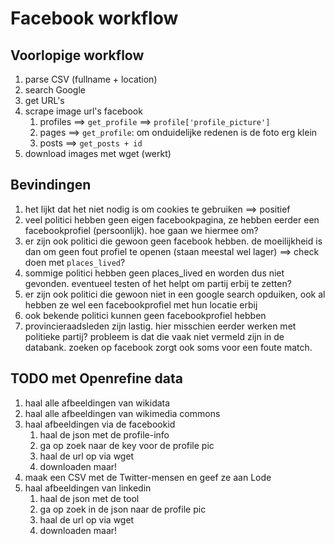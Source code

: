# Facebook workflow

## Voorlopige workflow

1. parse CSV (fullname +  location)
2. search Google
3. get URL's
4. scrape image url's facebook
   1. profiles ==> `get_profile` ==> `profile['profile_picture']`
   2. pages ==> `get_profile`: om onduidelijke redenen is de foto erg klein
   3. posts ==> `get_posts + id`
5. download images met wget (werkt)

## Bevindingen

1. het lijkt dat het niet nodig is om cookies te gebruiken ==> positief
2. veel politici hebben geen eigen facebookpagina, ze hebben eerder een facebookprofiel (persoonlijk). hoe gaan we hiermee om?
3. er zijn ook politici die gewoon geen facebook hebben. de moeilijkheid is dan om geen fout profiel te openen (staan meestal wel lager) ==> check doen met `places_lived`?
4. sommige politici hebben geen places_lived en worden dus niet gevonden. eventueel testen of het helpt om partij erbij te zetten?
5. er zijn ook politici die gewoon niet in een google search opduiken, ook al hebben ze wel een facebookprofiel met hun locatie erbij
6. ook bekende politici kunnen geen facebookprofiel hebben
7. provincieraadsleden zijn lastig. hier misschien eerder werken met politieke partij? probleem is dat die vaak niet vermeld zijn in de databank. zoeken op facebook zorgt ook soms voor een foute match.

## TODO met Openrefine data

1. haal alle afbeeldingen van wikidata
2. haal alle afbeeldingen van wikimedia commons
3. haal afbeeldingen via de facebookid
   1. haal de json met de profile-info
   2. ga op zoek naar de key voor de profile pic
   3. haal de url op via wget
   4. downloaden maar!
4. maak een CSV met de Twitter-mensen en geef ze aan Lode
5. haal afbeeldingen van linkedin
   1. haal de json met de tool
   2. ga op zoek in de json naar de profile pic
   3. haal de url op via wget
   4. downloaden maar!
